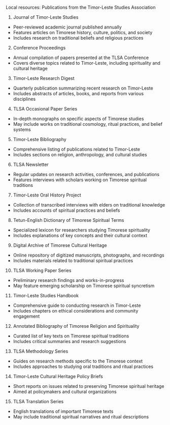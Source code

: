 Local resources: Publications from the Timor-Leste Studies Association

1. Journal of Timor-Leste Studies
- Peer-reviewed academic journal published annually
- Features articles on Timorese history, culture, politics, and society
- Includes research on traditional beliefs and religious practices

2. Conference Proceedings
- Annual compilation of papers presented at the TLSA Conference
- Covers diverse topics related to Timor-Leste, including spirituality and cultural heritage

3. Timor-Leste Research Digest
- Quarterly publication summarizing recent research on Timor-Leste
- Includes abstracts of articles, books, and reports from various disciplines

4. TLSA Occasional Paper Series
- In-depth monographs on specific aspects of Timorese studies
- May include works on traditional cosmology, ritual practices, and belief systems

5. Timor-Leste Bibliography
- Comprehensive listing of publications related to Timor-Leste
- Includes sections on religion, anthropology, and cultural studies

6. TLSA Newsletter
- Regular updates on research activities, conferences, and publications
- Features interviews with scholars working on Timorese spiritual traditions

7. Timor-Leste Oral History Project
- Collection of transcribed interviews with elders on traditional knowledge
- Includes accounts of spiritual practices and beliefs

8. Tetun-English Dictionary of Timorese Spiritual Terms
- Specialized lexicon for researchers studying Timorese spirituality
- Includes explanations of key concepts and their cultural context

9. Digital Archive of Timorese Cultural Heritage
- Online repository of digitized manuscripts, photographs, and recordings
- Includes materials related to traditional spiritual practices

10. TLSA Working Paper Series
- Preliminary research findings and works-in-progress
- May feature emerging scholarship on Timorese spiritual syncretism

11. Timor-Leste Studies Handbook
- Comprehensive guide to conducting research in Timor-Leste
- Includes chapters on ethical considerations and community engagement

12. Annotated Bibliography of Timorese Religion and Spirituality
- Curated list of key texts on Timorese spiritual traditions
- Includes critical summaries and research suggestions

13. TLSA Methodology Series
- Guides on research methods specific to the Timorese context
- Includes approaches to studying oral traditions and ritual practices

14. Timor-Leste Cultural Heritage Policy Briefs
- Short reports on issues related to preserving Timorese spiritual heritage
- Aimed at policymakers and cultural organizations

15. TLSA Translation Series
- English translations of important Timorese texts
- May include traditional spiritual narratives and ritual descriptions